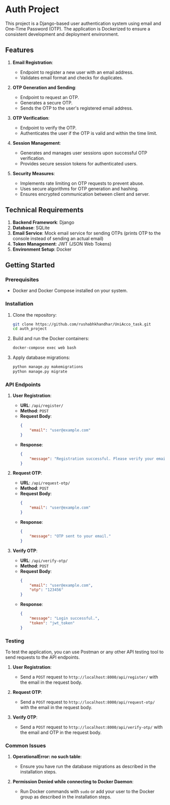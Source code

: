 # Auth Project

This project is a Django-based user authentication system using email and One-Time Password (OTP). The application is Dockerized to ensure a consistent development and deployment environment.

## Features

1. **Email Registration**:
   - Endpoint to register a new user with an email address.
   - Validates email format and checks for duplicates.

2. **OTP Generation and Sending**:
   - Endpoint to request an OTP.
   - Generates a secure OTP.
   - Sends the OTP to the user's registered email address.

3. **OTP Verification**:
   - Endpoint to verify the OTP.
   - Authenticates the user if the OTP is valid and within the time limit.

4. **Session Management**:
   - Generates and manages user sessions upon successful OTP verification.
   - Provides secure session tokens for authenticated users.

5. **Security Measures**:
   - Implements rate limiting on OTP requests to prevent abuse.
   - Uses secure algorithms for OTP generation and hashing.
   - Ensures encrypted communication between client and server.

## Technical Requirements

1. **Backend Framework**: Django
2. **Database**: SQLite
3. **Email Service**: Mock email service for sending OTPs (prints OTP to the console instead of sending an actual email)
4. **Token Management**: JWT (JSON Web Tokens)
5. **Environment Setup**: Docker

## Getting Started

### Prerequisites

- Docker and Docker Compose installed on your system.

### Installation

1. Clone the repository:

    ```bash
    git clone https://github.com/rushabhkhandhar/UniAcco_task.git
    cd auth_project
    ```

2. Build and run the Docker containers:

    ```bash
    docker-compose exec web bash
    ```

3. Apply database migrations:

    ```bash
    python manage.py makemigrations
    python manage.py migrate
    ```

### API Endpoints

1. **User Registration**:

    - **URL**: `/api/register/`
    - **Method**: `POST`
    - **Request Body**:
      ```json
      {
          "email": "user@example.com"
      }
      ```
    - **Response**:
      ```json
      {
          "message": "Registration successful. Please verify your email."
      }
      ```

2. **Request OTP**:

    - **URL**: `/api/request-otp/`
    - **Method**: `POST`
    - **Request Body**:
      ```json
      {
          "email": "user@example.com"
      }
      ```
    - **Response**:
      ```json
      {
          "message": "OTP sent to your email."
      }
      ```

3. **Verify OTP**:

    - **URL**: `/api/verify-otp/`
    - **Method**: `POST`
    - **Request Body**:
      ```json
      {
          "email": "user@example.com",
          "otp": "123456"
      }
      ```
    - **Response**:
      ```json
      {
          "message": "Login successful.",
          "token": "jwt_token"
      }
      ```

### Testing

To test the application, you can use Postman or any other API testing tool to send requests to the API endpoints.

1. **User Registration**:
    - Send a `POST` request to `http://localhost:8000/api/register/` with the email in the request body.

2. **Request OTP**:
    - Send a `POST` request to `http://localhost:8000/api/request-otp/` with the email in the request body.

3. **Verify OTP**:
    - Send a `POST` request to `http://localhost:8000/api/verify-otp/` with the email and OTP in the request body.

### Common Issues

1. **OperationalError: no such table**:
    - Ensure you have run the database migrations as described in the installation steps.

2. **Permission Denied while connecting to Docker Daemon**:
    - Run Docker commands with `sudo` or add your user to the Docker group as described in the installation steps.

